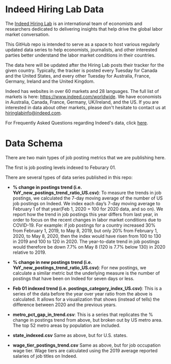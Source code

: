 # Indeed Hiring Lab Data

The [Indeed Hiring Lab](http://hiringlab.org) is an international team of economists and researchers dedicated to delivering insights that help drive the global labor market conversation.

This GitHub repo is intended to serve as a space to host various regularly updated data series to help economists, journalists, and other interested parties better understand the labor market conditions in their countries.

The data here will be updated after the Hiring Lab posts their tracker for the given country. Typically, the tracker is posted every Tuesday for Canada and the United States, and every other Tuesday for Australia, France, Germany, Ireland and the United Kingdom.

Indeed has websites in over 60 markets and 28 languages.  The full list of markets is here: https://www.indeed.com/worldwide.  We have economists in Australia, Canada, France, Germany, UK/Ireland, and the US. If you are interested in data about other markets, please don't hesitate to contact us at hiringlabinfo@indeed.com.

For Frequently Asked Questions regarding Indeed's data, click [here](https://www.hiringlab.org/indeed-data-faq/).

# Data Schema

There are two main types of job posting metrics that we are publishing here.

The first is job posting levels indexed to Feburary 01. 

There are several types of data series published in this repo:

* **% change in postings trend (i.e. YoY_new_postings_trend_ratio_US.csv)**: To measure the trends in job postings, we calculated the 7-day moving average of the number of US job postings on Indeed. We index each day’s 7-day moving average to February 1 of that year(Feb 1, 2020 = 100 for 2020 data, and so on). We report how the trend in job postings this year differs from last year, in order to focus on the recent changes in labor market conditions due to COVID-19. For example: if job postings for a country increased 30% from February 1, 2019, to May 8, 2019, but only 20% from February 1, 2020, to May 8, 2020, then the index would have risen from 100 to 130 in 2019 and 100 to 120 in 2020. The year-to-date trend in job postings would therefore be down 7.7% on May 8 (120 is 7.7% below 130) in 2020 relative to 2019. 

* **% change in new postings trend (i.e. YoY_new_postings_trend_ratio_US.csv)**: For new postings, we calculate a similar metric but the underlying measure is the number of postings that have been on Indeed for seven days or less.

* **Feb 01 indexed trend (i.e. postings_category_index_US.csv)**: This is a series of the data before the year over year ratio from the above is calculated. It allows for a visualization that shows (instead of tells) the difference between 2020 and the previous years.

* **metro_pct_gap_in_trend.csv**: This is a series that replicates the % change in postings trend from above, but broken out by US metro area. The top 52 metro areas by population are included.

* **state_indexed.csv** Same as above, but for U.S. states.

* **wage_tier_postings_trend.csv** Same as above, but for job occupation wage tier. Wage tiers are calculated using the 2019 average reported salaries of job titles on Indeed.
